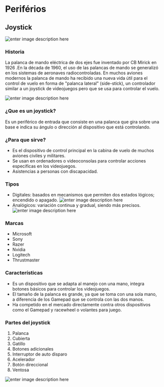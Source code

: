 # Periférios

## Joystick

![enter image description here](https://images-na.ssl-images-amazon.com/images/I/41E26NBF2ZL._SY450_.jpg)

### Historia
La palanca de mando eléctrica de dos ejes fue inventado por CB Mirick en 1926 .En la década de 1960, el uso de las palancas de mando se generalizó en los sistemas de aeronaves radiocontroladas. En muchos aviones modernos la palanca de mando ha recibido una nueva vida útil para el control de vuelo en forma de "palanca lateral" (side-stick), un controlador similar a un joystick de videojuegos pero que se usa para controlar el vuelo.

![enter image description here](https://upload.wikimedia.org/wikipedia/commons/thumb/e/e8/Prototype_Gemini_Hand_Controller.jpg/220px-Prototype_Gemini_Hand_Controller.jpg)

### ¿Que es un joystick?

Es un periférico de entrada que consiste en una palanca que gira sobre una base e indica su ángulo o dirección al dispositivo que está controlando.


### ¿Para que sirve?

 - Es el dispositivo de control principal en la cabina de vuelo de
   muchos aviones civiles y militares. 
 - Se usan en ordenadores o
   videoconsolas para controlar acciones especificas en los   videojuegos.
 - Asistencias a personas con discapacidad.



### Tipos

 - Digitales: basados en mecanismos que permiten dos estados lógicos; encendido o apagado.
 ![enter image description here](https://i.blogs.es/cbc48b/joystick-1/450_1000.jpg)
 - Analógicos: variación continua y gradual, siendo más precisos.
 ![enter image description here](https://www.cetronic.es/sqlcommerce/ficheros/dk_93/productos/999334106-1.jpg)
### Marcas 

 - Microsoft
 - Sony
 - Razer
 - Nvidia
 - Logitech
 - Thrustmaster

### Características

 - Es un dispositivo que se adapta al manejo con una mano, integra botones básicos para controlar los videojuegos.
 - El tamaño de la palanca es grande, ya que se toma con una sola mano, a diferencia de los Gamepad que se controla con las dos manos.
 - Ha competido en el mercado  directamente contra otros dispositivos como el Gamepad y racewheel o volantes para juego.

### Partes del joystick

 1. Palanca
 2. Cubierta
 3. Gatillo
 4. Botones adicionales
 5. Interruptor de auto disparo
 6. Acelerador
 7. Botón direccional
 8. Ventosa

![enter image description here](https://upload.wikimedia.org/wikipedia/commons/thumb/d/dd/Joyopis.svg/200px-Joyopis.svg.png)
